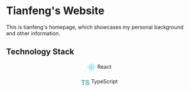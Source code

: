 # Tianfeng's Website

This is tianfeng's homepage, which showcases my personal background and other information.

## Technology Stack

<div style="display: flex; gap: 16px; align-items: center;flex-direction:column">
  <span>
    <img src="public/images/React.svg" alt="React" width="24" style="vertical-align:middle;" /> React
  </span>
  <span>
    <img src="public/images/typescript.svg" alt="TypeScript" width="24" style="vertical-align:middle;" /> TypeScript
  </span>
</div>
